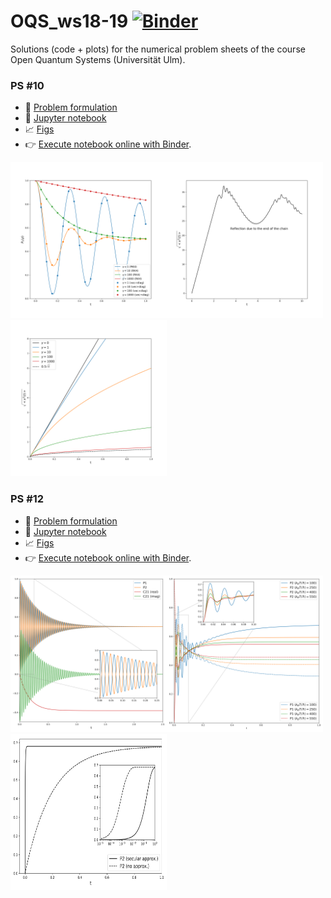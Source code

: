 # OQS_ws18-19 [![Binder](https://mybinder.org/badge_logo.svg)](https://mybinder.org/v2/gh/iyanmv/OQS_ws18-19/master)

Solutions (code + plots) for the numerical problem sheets of the course Open Quantum Systems (Universität Ulm).


### PS #10

* :loudspeaker: [Problem formulation](https://github.com/iyanmv/OQS_ws18-19/blob/master/PS10/problem_sheet10.pdf)
* :notebook: [Jupyter notebook](https://github.com/iyanmv/OQS_ws18-19/blob/master/PS10/PS10.ipynb)
* :chart_with_upwards_trend: [Figs](https://github.com/iyanmv/OQS_ws18-19/tree/master/PS10/Figs)
* :point_right: [Execute notebook online with Binder](https://mybinder.org/v2/gh/iyanmv/OQS_ws18-19/master?filepath=PS10%2FPS10.ipynb).

<img src="https://github.com/iyanmv/OQS_ws18-19/blob/master/PS10/Figs/PS10_22b_RK4vsDiag_P.png" width="250" height="250"><img src="https://github.com/iyanmv/OQS_ws18-19/blob/master/PS10/Figs/PS10_23a_mean_sq_dis_reflection.png" width="250" height="250"><img src="https://github.com/iyanmv/OQS_ws18-19/blob/master/PS10/Figs/PS10_23b_mean_sq_dis.png" width="250" height="250">

### PS #12

* :loudspeaker: [Problem formulation](https://github.com/iyanmv/OQS_ws18-19/blob/master/PS12/problem_sheet12.pdf)
* :notebook: [Jupyter notebook](https://github.com/iyanmv/OQS_ws18-19/blob/master/PS12/PS12.ipynb)
* :chart_with_upwards_trend: [Figs](https://github.com/iyanmv/OQS_ws18-19/tree/master/PS12/Figs)
* :point_right: [Execute notebook online with Binder](https://mybinder.org/v2/gh/iyanmv/OQS_ws18-19/master?filepath=PS12%2FPS12.ipynb).

<img src="https://github.com/iyanmv/OQS_ws18-19/blob/master/PS12/Figs/PS12_26b_populations.png" width="250" height="250"><img src="https://github.com/iyanmv/OQS_ws18-19/blob/master/PS12/Figs/PS12_26c_populations.png" width="250" height="250"><img src="https://github.com/iyanmv/OQS_ws18-19/blob/master/PS12/Figs/PS12_26e_comparison.png" width="250" height="250">
